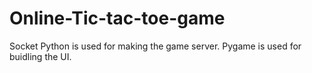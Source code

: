 # Online-Tic-tac-toe-game

Socket Python is used for making the game server.
Pygame is used for buidling the UI.
